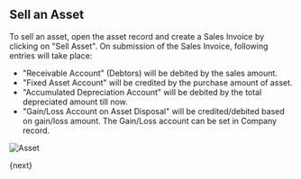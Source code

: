 ## Sell an Asset

To sell an asset, open the asset record and create a Sales Invoice by clicking on "Sell Asset". On submission of the Sales Invoice, following entries will take place:

- "Receivable Account" (Debtors) will be debited by the sales amount.
- "Fixed Asset Account" will be credited by the purchase amount of asset.
- "Accumulated Depreciation Account" will be debited by the total depreciated amount till now.
- "Gain/Loss Account on Asset Disposal" will be credited/debited based on gain/loss amount. The Gain/Loss account can be set in Company record.

<img class="screenshot" alt="Asset" src="{{docs_base_url}}/assets/img/asset/asset-sales.png">

{next}
